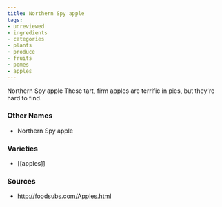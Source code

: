 ```yaml
---
title: Northern Spy apple
tags:
- unreviewed
- ingredients
- categories
- plants
- produce
- fruits
- pomes
- apples
---
```

Northern Spy apple These tart, firm apples are terrific in pies, but they're hard to find.

### Other Names

* Northern Spy apple

### Varieties

* [[apples]]

### Sources
* http://foodsubs.com/Apples.html
